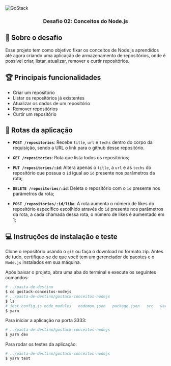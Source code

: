 
<img alt="GoStack" src="https://storage.googleapis.com/golden-wind/bootcamp-gostack/header-desafios.png" />

<h3 align="center">
  Desafio 02: Conceitos do Node.js
</h3>

## :rocket: Sobre o desafio

Esse projeto tem como objetivo fixar os conceitos de Node.js aprendidos até agora criando uma aplicação de armazenamento de repositórios, onde é possível criar, listar, atualizar, remover e curtir repositórios.

## :trophy: Principais funcionalidades
- Criar um repositório
- Listar os repositórios já existentes
- Atualizar os dados de um repositório
- Remover repositórios
- Curtir um repositório

## :twisted_rightwards_arrows: Rotas da aplicação

- **`POST /repositories`**: Recebe `title`, `url` e `techs` dentro do corpo da requisição, sendo a URL o link para o github desse repositório. 

- **`GET /repositories`**: Rota que lista todos os repositórios;

- **`PUT /repositories/:id`**: Altera apenas o `title`, a `url` e as `techs` do repositório que possua o `id` igual ao `id` presente nos parâmetros da rota;

- **`DELETE /repositories/:id`**: Deleta o repositório com o `id` presente nos parâmetros da rota;

- **`POST /repositories/:id/like`**: A rota aumenta o número de likes do repositório específico escolhido através do `id` presente nos parâmetros da rota, a cada chamada dessa rota, o número de likes é aumentado em 1;

## :computer: Instruções de instalação e teste
Clone o repositório usando o `git` ou faça o download no formato zip. 
Antes de tudo, certifique-se de que você tem um gerenciador de pacotes e o `Node.js` instalados em sua máquina.

Após baixar o projeto, abra uma aba do terminal e execute os seguintes comandos:

```Bash
# ../pasta-de-destino
$ cd gostack-conceitos-nodejs
# ../pasta-de-destino/gostack-conceitos-nodejs
$ ls
# jest.config.js node_modules   nodemon.json   package.json   src   yarn.lock   README.md
$ yarn
```

Para iniciar a aplicação na porta 3333:

```Bash
# ../pasta-de-destino/gostack-conceitos-nodejs
$ yarn dev
```
Para rodar os testes da aplicação:
```Bash
# ../pasta-de-destino/gostack-conceitos-nodejs
$ yarn test
```
